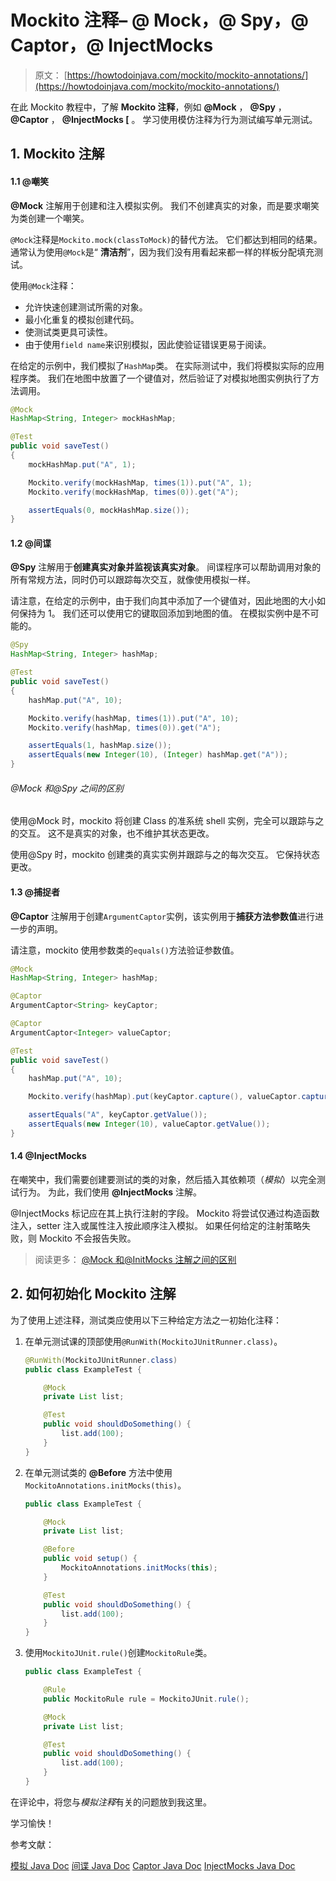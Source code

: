 # Mockito 注释– @ Mock，@ Spy，@ Captor，@ InjectMocks

> 原文： [https://howtodoinjava.com/mockito/mockito-annotations/](https://howtodoinjava.com/mockito/mockito-annotations/)

在此 Mockito 教程中，了解 **Mockito 注释**，例如 **@Mock** ， **@Spy** ， **@Captor** ， **@InjectMocks [** 。 学习使用模仿注释为行为测试编写单元测试。

## 1\. Mockito 注解

#### 1.1 @嘲笑

**@Mock** 注解用于创建和注入模拟实例。 我们不创建真实的对象，而是要求嘲笑为类创建一个嘲笑。

`@Mock`注释是`Mockito.mock(classToMock)`的替代方法。 它们都达到相同的结果。 通常认为使用`@Mock`是“ **清洁剂**”，因为我们没有用看起来都一样的样板分配填充测试。

使用`@Mock`注释：

*   允许快速创建测试所需的对象。
*   最小化重复的模拟创建代码。
*   使测试类更具可读性。
*   由于使用`field name`来识别模拟，因此使验证错误更易于阅读。

在给定的示例中，我们模拟了`HashMap`类。 在实际测试中，我们将模拟实际的应用程序类。 我们在地图中放置了一个键值对，然后验证了对模拟地图实例执行了方法调用。

```java
@Mock
HashMap<String, Integer> mockHashMap;

@Test
public void saveTest()
{
	mockHashMap.put("A", 1);

	Mockito.verify(mockHashMap, times(1)).put("A", 1);
	Mockito.verify(mockHashMap, times(0)).get("A");

	assertEquals(0, mockHashMap.size());
}

```

#### 1.2 @间谍

**@Spy** 注解用于**创建真实对象并监视该真实对象**。 间谍程序可以帮助调用对象的所有常规方法，同时仍可以跟踪每次交互，就像使用模拟一样。

请注意，在给定的示例中，由于我们向其中添加了一个键值对，因此地图的大小如何保持为 1。 我们还可以使用它的键取回添加到地图的值。 在模拟实例中是不可能的。

```java
@Spy
HashMap<String, Integer> hashMap;

@Test
public void saveTest()
{
	hashMap.put("A", 10);

	Mockito.verify(hashMap, times(1)).put("A", 10);
	Mockito.verify(hashMap, times(0)).get("A");

	assertEquals(1, hashMap.size());
	assertEquals(new Integer(10), (Integer) hashMap.get("A"));
}

```

###### @Mock 和@Spy 之间的区别

使用@Mock 时，mockito 将创建 Class 的准系统 shell 实例，完全可以跟踪与之的交互。 这不是真实的对象，也不维护其状态更改。

使用@Spy 时，mockito 创建类的真实实例并跟踪与之的每次交互。 它保持状态更改。

#### 1.3 @捕捉者

**@Captor** 注解用于创建`ArgumentCaptor`实例，该实例用于**捕获方法参数值**进行进一步的声明。

请注意，mockito 使用参数类的`equals()`方法验证参数值。

```java
@Mock
HashMap<String, Integer> hashMap;

@Captor
ArgumentCaptor<String> keyCaptor;

@Captor
ArgumentCaptor<Integer> valueCaptor;

@Test
public void saveTest() 
{
	hashMap.put("A", 10);

	Mockito.verify(hashMap).put(keyCaptor.capture(), valueCaptor.capture());

	assertEquals("A", keyCaptor.getValue());
	assertEquals(new Integer(10), valueCaptor.getValue());
}

```

#### 1.4 @InjectMocks

在嘲笑中，我们需要创建要测试的类的对象，然后插入其依赖项（*模拟*）以完全测试行为。 为此，我们使用 **@InjectMocks** 注解。

@InjectMocks 标记应在其上执行注射的字段。 Mockito 将尝试仅通过构造函数注入，setter 注入或属性注入按此顺序注入模拟。 如果任何给定的注射策略失败，则 Mockito 不会报告失败。

> 阅读更多： [@Mock 和@InitMocks 注解之间的区别](https://howtodoinjava.com/mockito/mockito-mock-initmocks/)

## 2\. 如何初始化 Mockito 注解

为了使用上述注释，测试类应使用以下三种给定方法之一初始化注释：

1.  在单元测试课的顶部使用`@RunWith(MockitoJUnitRunner.class)`。

    ```java
    @RunWith(MockitoJUnitRunner.class)
    public class ExampleTest {

        @Mock
        private List list;

        @Test
        public void shouldDoSomething() {
            list.add(100);
        }
    }

    ```

2.  在单元测试类的 **@Before** 方法中使用`MockitoAnnotations.initMocks(this)`。

    ```java
    public class ExampleTest {

        @Mock
        private List list;

        @Before
        public void setup() {
            MockitoAnnotations.initMocks(this);
        }

        @Test
        public void shouldDoSomething() {
            list.add(100);
        }
    }

    ```

3.  使用`MockitoJUnit.rule()`创建`MockitoRule`类。

    ```java
    public class ExampleTest {

        @Rule
        public MockitoRule rule = MockitoJUnit.rule();

        @Mock
        private List list;

        @Test
        public void shouldDoSomething() {
            list.add(100);
        }
    }

    ```

在评论中，将您与*模拟注释*有关的问题放到我这里。

学习愉快！

参考文献：

[模拟 Java Doc](https://static.javadoc.io/org.mockito/mockito-core/2.23.4/org/mockito/Mock.html)
[间谍 Java Doc](https://static.javadoc.io/org.mockito/mockito-core/2.23.4/org/mockito/Spy.html)
[Captor Java Doc](https://static.javadoc.io/org.mockito/mockito-core/2.23.4/org/mockito/Captor.html)
[InjectMocks Java Doc](https://static.javadoc.io/org.mockito/mockito-core/2.23.4/org/mockito/InjectMocks.html)